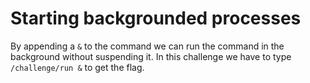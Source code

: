 # Starting backgrounded processes

By appending a `&` to the command we can run the command in the background without suspending it.
In this challenge we have to type `/challenge/run &` to get the flag.
